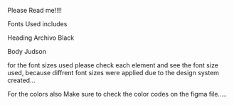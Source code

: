 Please Read me!!!!


Fonts Used includes

Heading 
Archivo Black

Body
Judson


for the font sizes used please check each element and see the font size used, because diffrent font sizes were applied due to the design system created...

For the colors also Make sure to check the color codes on the figma file.....
